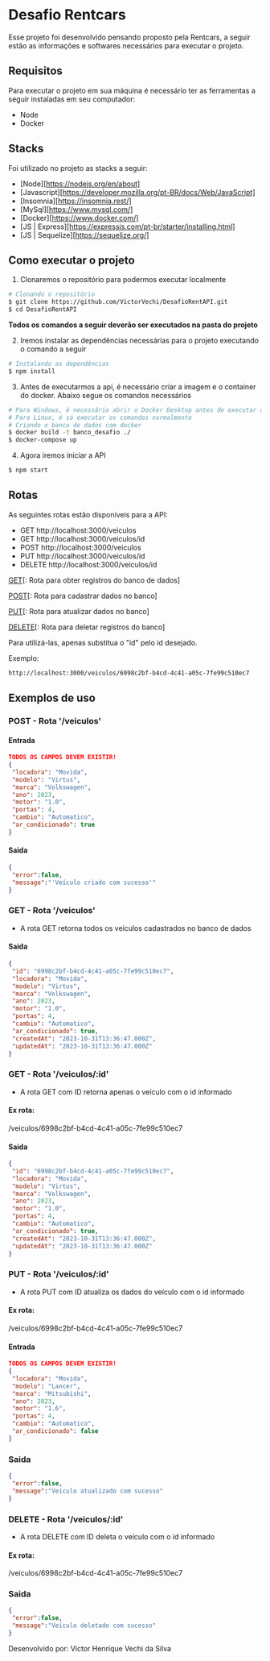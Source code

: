<div>

# Desafio Rentcars
<p>
Esse projeto foi desenvolvido pensando proposto pela Rentcars, a seguir estão as informações e softwares necessários para executar o projeto.
</p>

## Requisitos
<p>
Para executar o projeto em sua máquina é necessário ter as ferramentas a seguir instaladas em seu computador:
</p>
<ul> 
    <li>Node</li>
    <li>Docker</li>
</ul>

## Stacks

Foi utilizado no projeto as stacks a seguir:

- [Node][https://nodejs.org/en/about]
- [Javascript][https://developer.mozilla.org/pt-BR/docs/Web/JavaScript]
- [Insomnia][https://insomnia.rest/]
- [MySql][https://www.mysql.com/]
- [Docker][https://www.docker.com/]
- [JS | Express][https://expressjs.com/pt-br/starter/installing.html]
- [JS | Sequelize][https://sequelize.org/]


## Como executar o projeto

1. Clonaremos o repositório para podermos executar localmente
```bash
# Clonando o repositório
$ git clone https://github.com/VictorVechi/DesafioRentAPI.git
$ cd DesafioRentAPI
```
<p><strong>Todos os comandos a seguir deverão ser executados na pasta do projeto</strong></p>

2. Iremos instalar as dependências necessárias para o projeto executando o comando a seguir

```bash
# Instalando as dependências
$ npm install
```
3. Antes de executarmos a api, é necessário criar a imagem e o container do docker. Abaixo segue os comandos necessários
```bash
# Para Windows, é necessário abrir o Docker Desktop antes de executar os comandos
# Para Linux, é só executar os comandos normalmente
# Criando o banco de dados com docker
$ docker build -t banco_desafio ./
$ docker-compose up
```

4. Agora iremos iniciar a API
```bash
$ npm start
```
## Rotas

<p>As seguintes rotas estão disponíveis para a API:</p>
<ul>
<li>GET http://localhost:3000/veiculos</li>
<li>GET http://localhost:3000/veiculos/id</li>
<li>POST http://localhost:3000/veiculos</li>
<li>PUT http://localhost:3000/veiculos/id</li>
<li>DELETE http://localhost:3000/veiculos/id</li>
</ul>

<u>GET</u>[: Rota para obter registros do banco de dados]

<u>POST</u>[: Rota para cadastrar dados no banco]

<u>PUT</u>[: Rota para atualizar dados no banco]

<u>DELETE</u>[: Rota para deletar registros do banco]

<p>Para utilizá-las, apenas substitua o "id" pelo id desejado.</p>
<p>Exemplo:</p>

```bash
http://localhost:3000/veiculos/6998c2bf-b4cd-4c41-a05c-7fe99c510ec7
```

## Exemplos de uso

### POST - Rota '/veiculos'

#### Entrada

```json
TODOS OS CAMPOS DEVEM EXISTIR!
{
 "locadora": "Movida",
 "modelo": "Virtus",
 "marca": "Volkswagen",
 "ano": 2023,
 "motor": "1.0",
 "portas": 4,
 "cambio": "Automatico",
 "ar_condicionado": true
}
```

#### Saida

```json
{
 "error":false,
 "message":"'Veículo criado com sucesso'"
}
```

### GET - Rota '/veiculos'

* A rota GET retorna todos os veículos cadastrados no banco de dados

#### Saida
```json
{
 "id": "6998c2bf-b4cd-4c41-a05c-7fe99c510ec7",
 "locadora": "Movida",
 "modelo": "Virtus",
 "marca": "Volkswagen",
 "ano": 2023,
 "motor": "1.0",
 "portas": 4,
 "cambio": "Automatico",
 "ar_condicionado": true,
 "createdAt": "2023-10-31T13:36:47.000Z",
 "updatedAt": "2023-10-31T13:36:47.000Z"
}
```

### GET - Rota '/veiculos/:id'

* A rota GET com ID retorna apenas o veículo com o id informado

#### Ex rota:
/veiculos/6998c2bf-b4cd-4c41-a05c-7fe99c510ec7

#### Saida
```json
{
 "id": "6998c2bf-b4cd-4c41-a05c-7fe99c510ec7",
 "locadora": "Movida",
 "modelo": "Virtus",
 "marca": "Volkswagen",
 "ano": 2023,
 "motor": "1.0",
 "portas": 4,
 "cambio": "Automatico",
 "ar_condicionado": true,
 "createdAt": "2023-10-31T13:36:47.000Z",
 "updatedAt": "2023-10-31T13:36:47.000Z"
}
```

### PUT - Rota '/veiculos/:id'

* A rota PUT com ID atualiza os dados do veículo com o id informado

#### Ex rota:
/veiculos/6998c2bf-b4cd-4c41-a05c-7fe99c510ec7

#### Entrada
```json
TODOS OS CAMPOS DEVEM EXISTIR!
{
 "locadora": "Movida",
 "modelo": "Lancer",
 "marca": "Mitsubishi",
 "ano": 2023,
 "motor": "1.6",
 "portas": 4,
 "cambio": "Automatico",
 "ar_condicionado": false
}
```

### Saida

```json
{
 "error":false,
 "message":"Veículo atualizado com sucesso"
}
```

### DELETE - Rota '/veiculos/:id'

* A rota DELETE com ID deleta o veículo com o id informado

#### Ex rota:
/veiculos/6998c2bf-b4cd-4c41-a05c-7fe99c510ec7

### Saida

```json
{
 "error":false,
 "message":"Veículo deletado com sucesso"
}
```

Desenvolvido por: Victor Henrique Vechi da Silva
</div>
